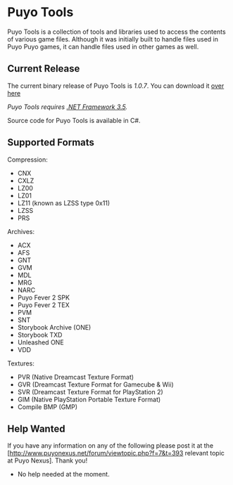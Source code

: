 Puyo Tools
=========

Puyo Tools is a collection of tools and libraries used to access the contents of various game files. Although it was initially built to handle files used in Puyo Puyo games, it can handle files used in other games as well.

## Current Release

The current binary release of Puyo Tools is *1.0.7*. You can download it [over here](https://code.google.com/p/puyotools/downloads/list)

*Puyo Tools requires [.NET Framework 3.5](http://www.microsoft.com/downloads/details.aspx?FamilyId=333325FD-AE52-4E35-B531-508D977D32A6&displaylang=en).*

Source code for Puyo Tools is available in C#.

## Supported Formats
Compression:
  * CNX
  * CXLZ
  * LZ00
  * LZ01
  * LZ11 (known as LZSS type 0x11)
  * LZSS
  * PRS

Archives:
  * ACX
  * AFS
  * GNT
  * GVM
  * MDL
  * MRG
  * NARC
  * Puyo Fever 2 SPK
  * Puyo Fever 2 TEX
  * PVM
  * SNT
  * Storybook Archive (ONE)
  * Storybook TXD
  * Unleashed ONE
  * VDD

Textures:
  * PVR (Native Dreamcast Texture Format)
  * GVR (Dreamcast Texture Format for Gamecube & Wii)
  * SVR (Dreamcast Texture Format for PlayStation 2)
  * GIM (Native PlayStation Portable Texture Format)
  * Compile BMP (GMP)

## Help Wanted
If you have any information on any of the following please post it at the [http://www.puyonexus.net/forum/viewtopic.php?f=7&t=393 relevant topic at Puyo Nexus]. Thank you!
  * No help needed at the moment.
